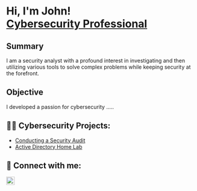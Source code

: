 <h1>Hi, I'm John!  <br/><a <a href="https://www.linkedin.com/in/john-poka/">Cybersecurity Professional</a>

## Summary
I am a security analyst with a profound interest in investigating and then utilizing various tools to solve complex problems while keeping security at the forefront. 

## Objective
I developed a passion for cybersecurity .....


<h2>👨‍💻 Cybersecurity Projects:</h2>

  - [Conducting a Security Audit](https://github.com/SekSpekGui/Conducting_Security_Audit)
  - [Active Directory Home Lab](https://github.com/joshmadakor1/Algorithms-Practice)



<h2> 🤳 Connect with me:</h2>

[<img align="left" alt="JoshMadakor | LinkedIn" width="22px" src="https://cdn.jsdelivr.net/npm/simple-icons@v3/icons/linkedin.svg" />][Linkedin]

[linkedin]: https://www.linkedin.com/in/john-poka/
